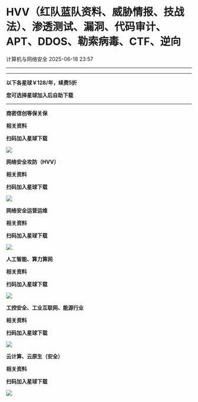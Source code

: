 #  HVV（红队蓝队资料、威胁情报、技战法）、渗透测试、漏洞、代码审计、APT、DDOS、勒索病毒、CTF、逆向  
 计算机与网络安全   2025-06-18 23:57  
  
****  
****  
**以下各星球￥128/年，续费5折**  
  
**您可选择星球加入后自助下载**  
  
****  
**商密信创等保关保**  
  
**相关资料**  
  
**扫码加入星球下载**  
  
![](https://mmbiz.qpic.cn/sz_mmbiz_jpg/VcRPEU1K2odqQZ8fB8QNw5cbyI9JeUlut4xm91m40MFMH8qDOCJQzmOERKMoCvz1FiaVAdE1YyicOq6zYkxtRSog/640?wx_fmt=jpeg&from=appmsg "")  
  
**网络安全攻防（HVV）**  
  
**相关资料**  
  
**扫码加入星球下载**  
  
![](https://mmbiz.qpic.cn/sz_mmbiz_jpg/VcRPEU1K2ocfPKYrdnhTNJ3Uz6qIq3DqiaNjtgL6Ql3A41v50yo9hEKHu7qV5xHQpcrdZq9hDF86MVmlsMQXF1Q/640?wx_fmt=jpeg&from=appmsg "")  
  
**网络安全运营运维**  
  
**相关资料**  
  
**扫码加入星球下载**  
  
![](https://mmbiz.qpic.cn/sz_mmbiz_jpg/VcRPEU1K2odSK1fqY1we3Nia1bSQWicJGWOJXNCBXb9V2h8MDMCbgCFbAcn5aTdqhz4yiaUSyNaeVzR6hq0ia2gMZQ/640?wx_fmt=jpeg&from=appmsg "")  
  
**人工智能、算力算网**  
  
**相关资料**  
  
**扫码加入星球下载**  
  
![](https://mmbiz.qpic.cn/sz_mmbiz_jpg/VcRPEU1K2offMMAibQfKr3GtuDc5y4b3fRSwAfLpnZvytK3Zup7MtBBcQDgkebGznCdEg7a0r4B0zf4yjVuQqxw/640?wx_fmt=jpeg&from=appmsg "")  
  
**工控安全、工业互联网、能源行业**  
  
**相关资料**  
  
**扫码加入星球下载**  
  
![](https://mmbiz.qpic.cn/sz_mmbiz_jpg/VcRPEU1K2oemKiaoO4U2smOOKxU2kAx8oOfcop2mXB4lToSp6iaibJ3aaiaFeIXqdleuEic7DGuQzFGQslSCHmhKlog/640?wx_fmt=jpeg&from=appmsg "")  
  
**云计算、云原生（安全）**  
  
**相关资料**  
  
**扫码加入星球下载**  
  
![](https://mmbiz.qpic.cn/sz_mmbiz_jpg/VcRPEU1K2odoe2E6tjffa6PTeAZH6oESaaxgCUs5ZAh6XI3EznQEYlREHOCNicIX5JJDwiahVPC2cRmKmkibYllyQ/640?wx_fmt=jpeg&from=appmsg "")  
  
